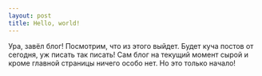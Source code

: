 ```yaml
---
layout: post
title: Hello, world!
---
```


Ура, завёл блог! Посмотрим, что из этого выйдет. Будет куча постов от сегодня, уж писать так писать!
Сам блог на текущий момент сырой и кроме главной страницы ничего особо нет. Но это только начало!
